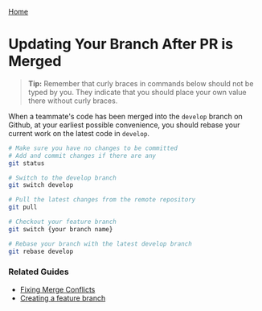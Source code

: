 [Home](./README.md)

# Updating Your Branch After PR is Merged

> **Tip:** Remember that curly braces in commands below should not be typed by you. They indicate that you should place your own value there without curly braces.

When a teammate's code has been merged into the `develop` branch on Github, at your earliest possible convenience, you should rebase your current work on the latest code in `develop`.

```bash
# Make sure you have no changes to be committed
# Add and commit changes if there are any
git status

# Switch to the develop branch
git switch develop

# Pull the latest changes from the remote repository
git pull

# Checkout your feature branch
git switch {your branch name}

# Rebase your branch with the latest develop branch
git rebase develop
```

### Related Guides

* [Fixing Merge Conflicts](https://youtu.be/HosPml1qkrg?t=140)
* [Creating a feature branch](./BRANCH_CREATE.md)
